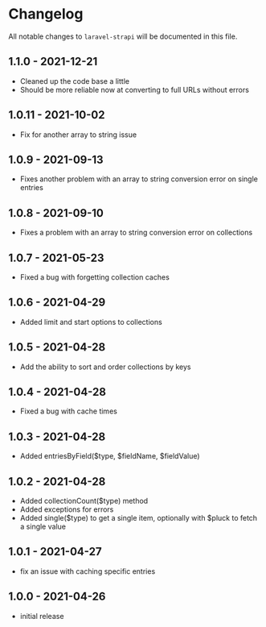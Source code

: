 # Changelog

All notable changes to `laravel-strapi` will be documented in this file.

## 1.1.0 - 2021-12-21

- Cleaned up the code base a little
- Should be more reliable now at converting to full URLs without errors

## 1.0.11 - 2021-10-02 

- Fix for another array to string issue

## 1.0.9 - 2021-09-13

- Fixes another problem with an array to string conversion error on single entries

## 1.0.8 - 2021-09-10

- Fixes a problem with an array to string conversion error on collections

## 1.0.7 - 2021-05-23

- Fixed a bug with forgetting collection caches

## 1.0.6 - 2021-04-29

- Added limit and start options to collections

## 1.0.5 - 2021-04-28

- Add the ability to sort and order collections by keys

## 1.0.4 - 2021-04-28

- Fixed a bug with cache times

## 1.0.3 - 2021-04-28

- Added entriesByField($type, $fieldName, $fieldValue)

## 1.0.2 - 2021-04-28

- Added collectionCount($type) method
- Added exceptions for errors
- Added single($type) to get a single item, optionally with $pluck to fetch a single value

## 1.0.1 - 2021-04-27

- fix an issue with caching specific entries

## 1.0.0 - 2021-04-26

- initial release
